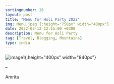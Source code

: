 ```yaml
---
sortingnumber: 26
layout: post
title: "Menu for Holi Party 2022"
img: Menu.jpeg {:height="750px" width="400px"}
date: 2022-03-12 12:55:00 +0300
description: Menu for Holi Party
tag: [Travel, Blogging, Mountains]
type: india
---
```



![image1]({{site.baseurl}}/assets/img/arches/Menu.jpeg){:height="400px" width="840px"}


–

Amrita
